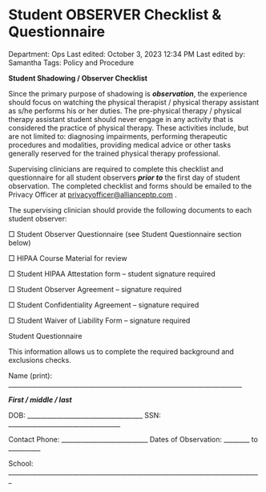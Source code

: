 # Student OBSERVER Checklist & Questionnaire

Department: Ops
Last edited: October 3, 2023 12:34 PM
Last edited by: Samantha
Tags: Policy and Procedure

**Student Shadowing / Observer Checklist**

Since the primary purpose of shadowing is ***observation***, the experience should focus on watching the physical therapist / physical therapy assistant as s/he performs his or her duties. The pre-physical therapy / physical therapy assistant student should never engage in any activity that is considered the practice of physical therapy. These activities include, but are not limited to: diagnosing impairments, performing therapeutic procedures and modalities, providing medical advice or other tasks generally reserved for the trained physical therapy professional.

Supervising clinicians are required to complete this checklist and questionnaire for all student observers ***prior to*** the first day of student observation. The completed checklist and forms should be emailed to the Privacy Officer at [privacyofficer@allianceptp.com](mailto:privacyofficer@allianceptp.com) .

The supervising clinician should provide the following documents to each student observer:

□ Student Observer Questionnaire (see Student Questionnaire section below)

□ HIPAA Course Material for review

□ Student HIPAA Attestation form – student signature required

□ Student Observer Agreement – signature required

□ Student Confidentiality Agreement – signature required

□ Student Waiver of Liability Form – signature required

Student Questionnaire

This information allows us to complete the required background and exclusions checks.

Name (print): _________________________________________________________________________

***First / middle / last***

DOB: ____________________________________ SSN: ___________________________________

Contact Phone: ___________________________ Dates of Observation: ________ to __________

School: _______________________________________________________________________________